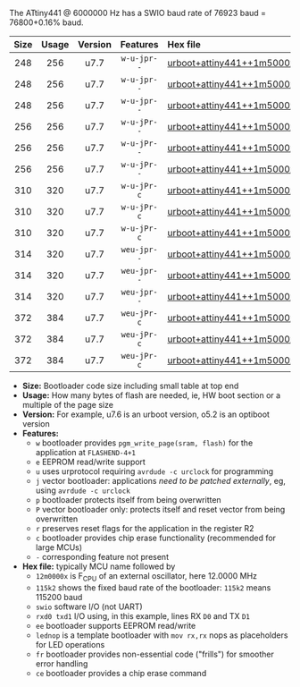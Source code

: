 The ATtiny441 @ 6000000 Hz has a SWIO baud rate of 76923 baud = 76800+0.16% baud.

|Size|Usage|Version|Features|Hex file|
|:-:|:-:|:-:|:-:|:--|
|248|256|u7.7|`w-u-jpr--`|[urboot+attiny441++1m5000x+++19k2_swio_rxa2_txa1_lednop.hex](https://raw.githubusercontent.com/stefanrueger/urboot.hex/main/mcus/attiny441/external_oscillator/fcpu++1m5000_Hz/br+++19k2_bps/urboot+attiny441++1m5000x+++19k2_swio_rxa2_txa1_lednop.hex)|
|248|256|u7.7|`w-u-jpr--`|[urboot+attiny441++1m5000x+++19k2_swio_rxa4_txa5_lednop.hex](https://raw.githubusercontent.com/stefanrueger/urboot.hex/main/mcus/attiny441/external_oscillator/fcpu++1m5000_Hz/br+++19k2_bps/urboot+attiny441++1m5000x+++19k2_swio_rxa4_txa5_lednop.hex)|
|248|256|u7.7|`w-u-jpr--`|[urboot+attiny441++1m5000x+++19k2_swio_rxb2_txa7_lednop.hex](https://raw.githubusercontent.com/stefanrueger/urboot.hex/main/mcus/attiny441/external_oscillator/fcpu++1m5000_Hz/br+++19k2_bps/urboot+attiny441++1m5000x+++19k2_swio_rxb2_txa7_lednop.hex)|
|256|256|u7.7|`w-u-jPr--`|[urboot+attiny441++1m5000x+++19k2_swio_rxa2_txa1.hex](https://raw.githubusercontent.com/stefanrueger/urboot.hex/main/mcus/attiny441/external_oscillator/fcpu++1m5000_Hz/br+++19k2_bps/urboot+attiny441++1m5000x+++19k2_swio_rxa2_txa1.hex)|
|256|256|u7.7|`w-u-jPr--`|[urboot+attiny441++1m5000x+++19k2_swio_rxa4_txa5.hex](https://raw.githubusercontent.com/stefanrueger/urboot.hex/main/mcus/attiny441/external_oscillator/fcpu++1m5000_Hz/br+++19k2_bps/urboot+attiny441++1m5000x+++19k2_swio_rxa4_txa5.hex)|
|256|256|u7.7|`w-u-jPr--`|[urboot+attiny441++1m5000x+++19k2_swio_rxb2_txa7.hex](https://raw.githubusercontent.com/stefanrueger/urboot.hex/main/mcus/attiny441/external_oscillator/fcpu++1m5000_Hz/br+++19k2_bps/urboot+attiny441++1m5000x+++19k2_swio_rxb2_txa7.hex)|
|310|320|u7.7|`w-u-jPr-c`|[urboot+attiny441++1m5000x+++19k2_swio_rxa2_txa1_lednop_fr_ce.hex](https://raw.githubusercontent.com/stefanrueger/urboot.hex/main/mcus/attiny441/external_oscillator/fcpu++1m5000_Hz/br+++19k2_bps/urboot+attiny441++1m5000x+++19k2_swio_rxa2_txa1_lednop_fr_ce.hex)|
|310|320|u7.7|`w-u-jPr-c`|[urboot+attiny441++1m5000x+++19k2_swio_rxa4_txa5_lednop_fr_ce.hex](https://raw.githubusercontent.com/stefanrueger/urboot.hex/main/mcus/attiny441/external_oscillator/fcpu++1m5000_Hz/br+++19k2_bps/urboot+attiny441++1m5000x+++19k2_swio_rxa4_txa5_lednop_fr_ce.hex)|
|310|320|u7.7|`w-u-jPr-c`|[urboot+attiny441++1m5000x+++19k2_swio_rxb2_txa7_lednop_fr_ce.hex](https://raw.githubusercontent.com/stefanrueger/urboot.hex/main/mcus/attiny441/external_oscillator/fcpu++1m5000_Hz/br+++19k2_bps/urboot+attiny441++1m5000x+++19k2_swio_rxb2_txa7_lednop_fr_ce.hex)|
|314|320|u7.7|`weu-jpr--`|[urboot+attiny441++1m5000x+++19k2_swio_rxa2_txa1_ee_lednop.hex](https://raw.githubusercontent.com/stefanrueger/urboot.hex/main/mcus/attiny441/external_oscillator/fcpu++1m5000_Hz/br+++19k2_bps/urboot+attiny441++1m5000x+++19k2_swio_rxa2_txa1_ee_lednop.hex)|
|314|320|u7.7|`weu-jpr--`|[urboot+attiny441++1m5000x+++19k2_swio_rxa4_txa5_ee_lednop.hex](https://raw.githubusercontent.com/stefanrueger/urboot.hex/main/mcus/attiny441/external_oscillator/fcpu++1m5000_Hz/br+++19k2_bps/urboot+attiny441++1m5000x+++19k2_swio_rxa4_txa5_ee_lednop.hex)|
|314|320|u7.7|`weu-jpr--`|[urboot+attiny441++1m5000x+++19k2_swio_rxb2_txa7_ee_lednop.hex](https://raw.githubusercontent.com/stefanrueger/urboot.hex/main/mcus/attiny441/external_oscillator/fcpu++1m5000_Hz/br+++19k2_bps/urboot+attiny441++1m5000x+++19k2_swio_rxb2_txa7_ee_lednop.hex)|
|372|384|u7.7|`weu-jPr-c`|[urboot+attiny441++1m5000x+++19k2_swio_rxa2_txa1_ee_lednop_fr_ce.hex](https://raw.githubusercontent.com/stefanrueger/urboot.hex/main/mcus/attiny441/external_oscillator/fcpu++1m5000_Hz/br+++19k2_bps/urboot+attiny441++1m5000x+++19k2_swio_rxa2_txa1_ee_lednop_fr_ce.hex)|
|372|384|u7.7|`weu-jPr-c`|[urboot+attiny441++1m5000x+++19k2_swio_rxa4_txa5_ee_lednop_fr_ce.hex](https://raw.githubusercontent.com/stefanrueger/urboot.hex/main/mcus/attiny441/external_oscillator/fcpu++1m5000_Hz/br+++19k2_bps/urboot+attiny441++1m5000x+++19k2_swio_rxa4_txa5_ee_lednop_fr_ce.hex)|
|372|384|u7.7|`weu-jPr-c`|[urboot+attiny441++1m5000x+++19k2_swio_rxb2_txa7_ee_lednop_fr_ce.hex](https://raw.githubusercontent.com/stefanrueger/urboot.hex/main/mcus/attiny441/external_oscillator/fcpu++1m5000_Hz/br+++19k2_bps/urboot+attiny441++1m5000x+++19k2_swio_rxb2_txa7_ee_lednop_fr_ce.hex)|

- **Size:** Bootloader code size including small table at top end
- **Usage:** How many bytes of flash are needed, ie, HW boot section or a multiple of the page size
- **Version:** For example, u7.6 is an urboot version, o5.2 is an optiboot version
- **Features:**
  + `w` bootloader provides `pgm_write_page(sram, flash)` for the application at `FLASHEND-4+1`
  + `e` EEPROM read/write support
  + `u` uses urprotocol requiring `avrdude -c urclock` for programming
  + `j` vector bootloader: applications *need to be patched externally*, eg, using `avrdude -c urclock`
  + `p` bootloader protects itself from being overwritten
  + `P` vector bootloader only: protects itself and reset vector from being overwritten
  + `r` preserves reset flags for the application in the register R2
  + `c` bootloader provides chip erase functionality (recommended for large MCUs)
  + `-` corresponding feature not present
- **Hex file:** typically MCU name followed by
  + `12m0000x` is F<sub>CPU</sub> of an external oscillator, here 12.0000 MHz
  + `115k2` shows the fixed baud rate of the bootloader: `115k2` means 115200 baud
  + `swio` software I/O (not UART)
  + `rxd0 txd1` I/O using, in this example, lines RX `D0` and TX `D1`
  + `ee` bootloader supports EEPROM read/write
  + `lednop` is a template bootloader with `mov rx,rx` nops as placeholders for LED operations
  + `fr` bootloader provides non-essential code ("frills") for smoother error handling
  + `ce` bootloader provides a chip erase command
